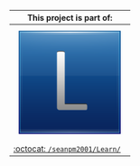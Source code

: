 
| This project is part of: |
|---|
| <img alt="Learn logo failed to load. Click/tap here to attempt to view it" src="/Graphics/Learn/Letter+L+blue.png" width="200" height="200"/> |
| [:octocat: `/seanpm2001/Learn/`](https://github.com/seanpm2001/Learn/) |
